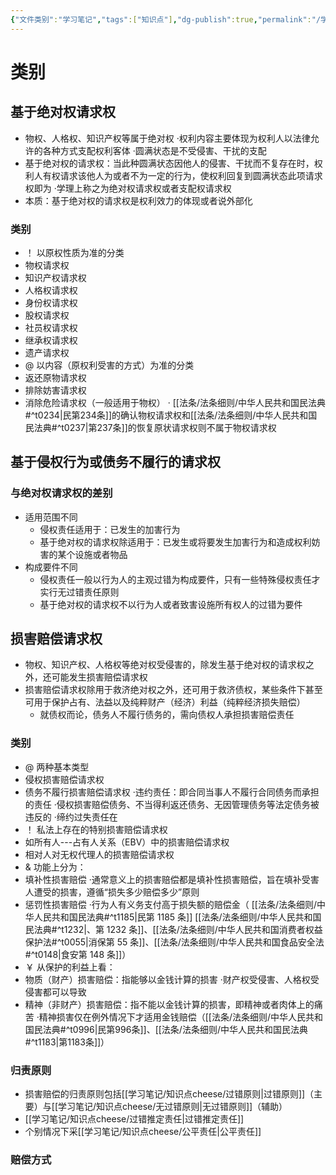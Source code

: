 ```yaml
---
{"文件类别":"学习笔记","tags":["知识点"],"dg-publish":true,"permalink":"/学习笔记/知识点cheese/救济请求权/","dgPassFrontmatter":true,"created":"2024-09-16T21:50:33.070+08:00","updated":"2024-09-18T17:00:58.643+08:00"}
---
```


# 类别

## 基于绝对权请求权
- 物权、人格权、知识产权等属于绝对权
·权利内容主要体现为权利人以法律允许的各种方式支配权利客体
·圆满状态是不受侵害、干扰的支配
- 基于绝对权的请求权：当此种圆满状态因他人的侵害、干扰而不复存在时，权利人有权请求该他人为或者不为一定的行为，使权利回复到圆满状态此项请求权即为
·学理上称之为绝对权请求权或者支配权请求权
- 本质：基于绝对权的请求权是权利效力的体现或者说外部化
### 类别
- ！ 以原权性质为准的分类
- 物权请求权
- 知识产权请求权
- 人格权请求权
- 身份权请求权
- 股权请求权
- 社员权请求权
- 继承权请求权
- 遗产请求权
- @ 以内容（原权利受害的方式）为准的分类
- 返还原物请求权
- 排除妨害请求权
- 消除危险请求权（一般适用于物权）
· [[法条/法条细则/中华人民共和国民法典#^t0234\|民第234条]]的确认物权请求权和[[法条/法条细则/中华人民共和国民法典#^t0237\|第237条]]的恢复原状请求权则不属于物权请求权
## 基于侵权行为或债务不履行的请求权
### 与绝对权请求权的差别
- 适用范围不同
	- 侵权责任适用于：已发生的加害行为
	- 基于绝对权的请求权除适用于：已发生或将要发生加害行为和造成权利妨害的某个设施或者物品
- 构成要件不同
	- 侵权责任一般以行为人的主观过错为构成要件，只有一些特殊侵权责任才实行无过错责任原则
	- 基于绝对权的请求权不以行为人或者致害设施所有权人的过错为要件
## 损害赔偿请求权
- 物权、知识产权、人格权等绝对权受侵害的，除发生基于绝对权的请求权之外，还可能发生损害赔偿请求权
- 损害赔偿请求权除用于救济绝对权之外，还可用于救济债权，某些条件下甚至可用于保护占有、法益以及纯粹财产（经济）利益（纯粹经济损失赔偿）
	- 就债权而论，债务人不履行债务的，需向债权人承担损害赔偿责任
### 类别
- @ 两种基本类型
- 侵权损害赔偿请求权
- 债务不履行损害赔偿请求权
·违约责任：即合同当事人不履行合同债务而承担的责任
·侵权损害赔偿债务、不当得利返还债务、无因管理债务等法定债务被违反的
·缔约过失责任在
- ！ 私法上存在的特别损害赔偿请求权
- 如所有人---占有人关系（EBV）中的损害赔偿请求权
- 相对人对无权代理人的损害赔偿请求权
- & 功能上分为：
- 填补性损害赔偿
·通常意义上的损害赔偿都是填补性损害赔偿，旨在填补受害人遭受的损害，遵循“损失多少赔偿多少”原则
- 惩罚性损害赔偿
·行为人有义务支付高于损失额的赔偿金（ [[法条/法条细则/中华人民共和国民法典#^t1185\|民第 1185 条]] [[法条/法条细则/中华人民共和国民法典#^t1232\|、第 1232 条]]、[[法条/法条细则/中华人民共和国消费者权益保护法#^t0055\|消保第 55 条]]、[[法条/法条细则/中华人民共和国食品安全法#^t0148\|食安第 148 条]]）
- ￥ 从保护的利益上看：
- 物质（财产）损害赔偿：指能够以金钱计算的损害
·财产权受侵害、人格权受侵害都可以导致
- 精神（非财产）损害赔偿：指不能以金钱计算的损害，即精神或者肉体上的痛苦
·精神损害仅在例外情况下才适用金钱赔偿（[[法条/法条细则/中华人民共和国民法典#^t0996\|民第996条]]、[[法条/法条细则/中华人民共和国民法典#^t1183\|第1183条]]）
### 归责原则
- 损害赔偿的归责原则包括[[学习笔记/知识点cheese/过错原则\|过错原则]]（主要）与[[学习笔记/知识点cheese/无过错原则\|无过错原则]]（辅助）
- [[学习笔记/知识点cheese/过错推定责任\|过错推定责任]]
- 个别情况下采[[学习笔记/知识点cheese/公平责任\|公平责任]]
### 赔偿方式
